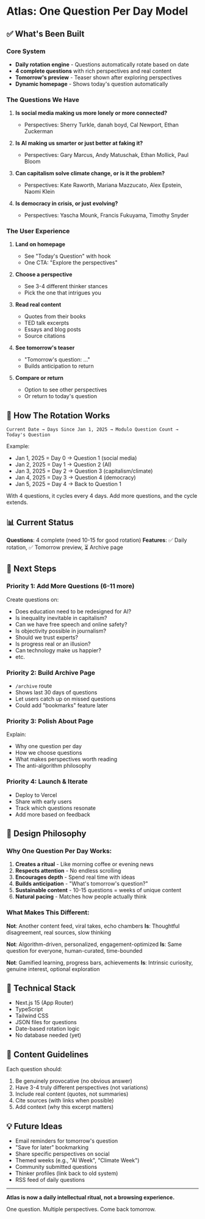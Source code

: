 # Atlas: One Question Per Day Model

## ✅ What's Been Built

### Core System
- **Daily rotation engine** - Questions automatically rotate based on date
- **4 complete questions** with rich perspectives and real content
- **Tomorrow's preview** - Teaser shown after exploring perspectives
- **Dynamic homepage** - Shows today's question automatically

### The Questions We Have

1. **Is social media making us more lonely or more connected?**
   - Perspectives: Sherry Turkle, danah boyd, Cal Newport, Ethan Zuckerman
   
2. **Is AI making us smarter or just better at faking it?**
   - Perspectives: Gary Marcus, Andy Matuschak, Ethan Mollick, Paul Bloom

3. **Can capitalism solve climate change, or is it the problem?**
   - Perspectives: Kate Raworth, Mariana Mazzucato, Alex Epstein, Naomi Klein

4. **Is democracy in crisis, or just evolving?**
   - Perspectives: Yascha Mounk, Francis Fukuyama, Timothy Snyder

### The User Experience

1. **Land on homepage**
   - See "Today's Question" with hook
   - One CTA: "Explore the perspectives"

2. **Choose a perspective**
   - See 3-4 different thinker stances
   - Pick the one that intrigues you

3. **Read real content**
   - Quotes from their books
   - TED talk excerpts
   - Essays and blog posts
   - Source citations

4. **See tomorrow's teaser**
   - "Tomorrow's question: ..."
   - Builds anticipation to return

5. **Compare or return**
   - Option to see other perspectives
   - Or return to today's question

## 🔄 How The Rotation Works

```
Current Date → Days Since Jan 1, 2025 → Modulo Question Count → Today's Question
```

Example:
- Jan 1, 2025 = Day 0 → Question 1 (social media)
- Jan 2, 2025 = Day 1 → Question 2 (AI)
- Jan 3, 2025 = Day 2 → Question 3 (capitalism/climate)
- Jan 4, 2025 = Day 3 → Question 4 (democracy)
- Jan 5, 2025 = Day 4 → Back to Question 1

With 4 questions, it cycles every 4 days. Add more questions, and the cycle extends.

## 📊 Current Status

**Questions**: 4 complete (need 10-15 for good rotation)
**Features**: ✅ Daily rotation, ✅ Tomorrow preview, ⏳ Archive page

## 🎯 Next Steps

### Priority 1: Add More Questions (6-11 more)
Create questions on:
- Does education need to be redesigned for AI?
- Is inequality inevitable in capitalism?
- Can we have free speech and online safety?
- Is objectivity possible in journalism?
- Should we trust experts?
- Is progress real or an illusion?
- Can technology make us happier?
- etc.

### Priority 2: Build Archive Page
- `/archive` route
- Shows last 30 days of questions
- Let users catch up on missed questions
- Could add "bookmarks" feature later

### Priority 3: Polish About Page
Explain:
- Why one question per day
- How we choose questions
- What makes perspectives worth reading
- The anti-algorithm philosophy

### Priority 4: Launch & Iterate
- Deploy to Vercel
- Share with early users
- Track which questions resonate
- Add more based on feedback

## 🎨 Design Philosophy

### Why One Question Per Day Works:

1. **Creates a ritual** - Like morning coffee or evening news
2. **Respects attention** - No endless scrolling
3. **Encourages depth** - Spend real time with ideas
4. **Builds anticipation** - "What's tomorrow's question?"
5. **Sustainable content** - 10-15 questions = weeks of unique content
6. **Natural pacing** - Matches how people actually think

### What Makes This Different:

**Not**: Another content feed, viral takes, echo chambers
**Is**: Thoughtful disagreement, real sources, slow thinking

**Not**: Algorithm-driven, personalized, engagement-optimized
**Is**: Same question for everyone, human-curated, time-bounded

**Not**: Gamified learning, progress bars, achievements
**Is**: Intrinsic curiosity, genuine interest, optional exploration

## 🚀 Technical Stack

- Next.js 15 (App Router)
- TypeScript
- Tailwind CSS
- JSON files for questions
- Date-based rotation logic
- No database needed (yet)

## 📝 Content Guidelines

Each question should:
1. Be genuinely provocative (no obvious answer)
2. Have 3-4 truly different perspectives (not variations)
3. Include real content (quotes, not summaries)
4. Cite sources (with links when possible)
5. Add context (why this excerpt matters)

## 💡 Future Ideas

- Email reminders for tomorrow's question
- "Save for later" bookmarking
- Share specific perspectives on social
- Themed weeks (e.g., "AI Week", "Climate Week")
- Community submitted questions
- Thinker profiles (link back to old system)
- RSS feed of daily questions

---

**Atlas is now a daily intellectual ritual, not a browsing experience.**

One question. Multiple perspectives. Come back tomorrow.


